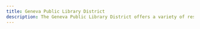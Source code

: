```yaml
---
title: Geneva Public Library District
description: The Geneva Public Library District offers a variety of resources for individuals looking to learn English or access materials in other languages. Patrons can find English as a Second Language (ESL) books, audiobooks, and language-learning tools like Mango Languages, a free online platform for learning English and dozens of other languages. The Library also provides bilingual children’s books, literacy tutoring referrals, and a welcoming space for non-English speakers seeking educational support. Library staff are available to help connect visitors with the right resources for their needs.
---
```

